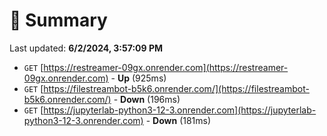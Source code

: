 # 📖 Summary
Last updated: **6/2/2024, 3:57:09 PM**

- `GET` [https://restreamer-09gx.onrender.com](https://restreamer-09gx.onrender.com) - **Up** (925ms)
- `GET` [https://filestreambot-b5k6.onrender.com/](https://filestreambot-b5k6.onrender.com/) - **Down** (196ms)
- `GET` [https://jupyterlab-python3-12-3.onrender.com](https://jupyterlab-python3-12-3.onrender.com) - **Down** (181ms)
